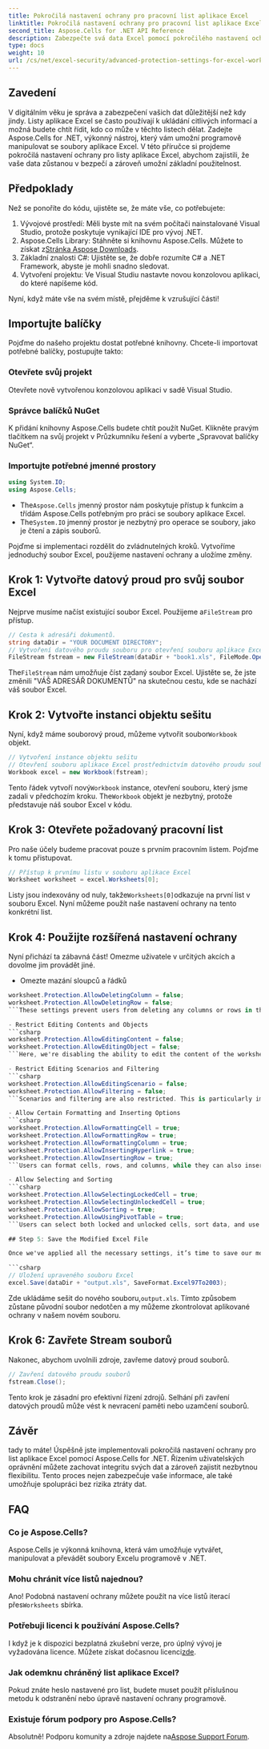 ```yaml
---
title: Pokročilá nastavení ochrany pro pracovní list aplikace Excel
linktitle: Pokročilá nastavení ochrany pro pracovní list aplikace Excel
second_title: Aspose.Cells for .NET API Reference
description: Zabezpečte svá data Excel pomocí pokročilého nastavení ochrany pomocí Aspose.Cells for .NET! Naučte se implementovat ovládací prvky krok za krokem v tomto komplexním tutoriálu.
type: docs
weight: 10
url: /cs/net/excel-security/advanced-protection-settings-for-excel-worksheet/
---
```

## Zavedení

V digitálním věku je správa a zabezpečení vašich dat důležitější než kdy jindy. Listy aplikace Excel se často používají k ukládání citlivých informací a možná budete chtít řídit, kdo co může v těchto listech dělat. Zadejte Aspose.Cells for .NET, výkonný nástroj, který vám umožní programově manipulovat se soubory aplikace Excel. V této příručce si projdeme pokročilá nastavení ochrany pro listy aplikace Excel, abychom zajistili, že vaše data zůstanou v bezpečí a zároveň umožní základní použitelnost. 

## Předpoklady 

Než se ponoříte do kódu, ujistěte se, že máte vše, co potřebujete:

1. Vývojové prostředí: Měli byste mít na svém počítači nainstalované Visual Studio, protože poskytuje vynikající IDE pro vývoj .NET.
2.  Aspose.Cells Library: Stáhněte si knihovnu Aspose.Cells. Můžete to získat z[Stránka Aspose Downloads](https://releases.aspose.com/cells/net/).
3. Základní znalosti C#: Ujistěte se, že dobře rozumíte C# a .NET Framework, abyste je mohli snadno sledovat.
4. Vytvoření projektu: Ve Visual Studiu nastavte novou konzolovou aplikaci, do které napíšeme kód.

Nyní, když máte vše na svém místě, přejděme k vzrušující části!

## Importujte balíčky

Pojďme do našeho projektu dostat potřebné knihovny. Chcete-li importovat potřebné balíčky, postupujte takto:

### Otevřete svůj projekt

Otevřete nově vytvořenou konzolovou aplikaci v sadě Visual Studio. 

### Správce balíčků NuGet

K přidání knihovny Aspose.Cells budete chtít použít NuGet. Klikněte pravým tlačítkem na svůj projekt v Průzkumníku řešení a vyberte „Spravovat balíčky NuGet“.

### Importujte potřebné jmenné prostory

```csharp
using System.IO;
using Aspose.Cells;
```

-  The`Aspose.Cells` jmenný prostor nám poskytuje přístup k funkcím a třídám Aspose.Cells potřebným pro práci se soubory aplikace Excel.
-  The`System.IO` jmenný prostor je nezbytný pro operace se soubory, jako je čtení a zápis souborů.

Pojďme si implementaci rozdělit do zvládnutelných kroků. Vytvoříme jednoduchý soubor Excel, použijeme nastavení ochrany a uložíme změny.

## Krok 1: Vytvořte datový proud pro svůj soubor Excel

 Nejprve musíme načíst existující soubor Excel. Použijeme a`FileStream` pro přístup.

```csharp
// Cesta k adresáři dokumentů.
string dataDir = "YOUR DOCUMENT DIRECTORY";
// Vytvoření datového proudu souboru pro otevření souboru aplikace Excel
FileStream fstream = new FileStream(dataDir + "book1.xls", FileMode.Open);
```
 The`FileStream` nám umožňuje číst zadaný soubor Excel. Ujistěte se, že jste změnili "VÁŠ ADRESÁŘ DOKUMENTŮ" na skutečnou cestu, kde se nachází váš soubor Excel.

## Krok 2: Vytvořte instanci objektu sešitu

 Nyní, když máme souborový proud, můžeme vytvořit soubor`Workbook` objekt.

```csharp
// Vytvoření instance objektu sešitu
// Otevření souboru aplikace Excel prostřednictvím datového proudu souborů
Workbook excel = new Workbook(fstream);
```
 Tento řádek vytvoří nový`Workbook` instance, otevření souboru, který jsme zadali v předchozím kroku. The`Workbook` objekt je nezbytný, protože představuje náš soubor Excel v kódu.

## Krok 3: Otevřete požadovaný pracovní list

Pro naše účely budeme pracovat pouze s prvním pracovním listem. Pojďme k tomu přistupovat.

```csharp
// Přístup k prvnímu listu v souboru aplikace Excel
Worksheet worksheet = excel.Worksheets[0];
```
 Listy jsou indexovány od nuly, takže`Worksheets[0]`odkazuje na první list v souboru Excel. Nyní můžeme použít naše nastavení ochrany na tento konkrétní list.

## Krok 4: Použijte rozšířená nastavení ochrany

Nyní přichází ta zábavná část! Omezme uživatele v určitých akcích a dovolme jim provádět jiné.

- Omezte mazání sloupců a řádků
```csharp
worksheet.Protection.AllowDeletingColumn = false;
worksheet.Protection.AllowDeletingRow = false;
```These settings prevent users from deleting any columns or rows in the worksheet, which helps maintain the structure of your data.

- Restrict Editing Contents and Objects
```csharp
worksheet.Protection.AllowEditingContent = false;
worksheet.Protection.AllowEditingObject = false;
```Here, we're disabling the ability to edit the content of the worksheet and any objects (like charts), thus securing the integrity of your data.

- Restrict Editing Scenarios and Filtering
```csharp
worksheet.Protection.AllowEditingScenario = false;
worksheet.Protection.AllowFiltering = false;
```Scenarios and filtering are also restricted. This is particularly important if you have sensitive data or specific scenarios that should remain unchanged.

- Allow Certain Formatting and Inserting Options
```csharp
worksheet.Protection.AllowFormattingCell = true;
worksheet.Protection.AllowFormattingRow = true;
worksheet.Protection.AllowFormattingColumn = true;
worksheet.Protection.AllowInsertingHyperlink = true;
worksheet.Protection.AllowInsertingRow = true;
```Users can format cells, rows, and columns, while they can also insert hyperlinks and rows. This balance allows some level of interaction while maintaining overall security.

- Allow Selecting and Sorting
```csharp
worksheet.Protection.AllowSelectingLockedCell = true;
worksheet.Protection.AllowSelectingUnlockedCell = true;
worksheet.Protection.AllowSorting = true;
worksheet.Protection.AllowUsingPivotTable = true;
```Users can select both locked and unlocked cells, sort data, and use pivot tables. This ensures that they can still interact with the data effectively without compromising security.

## Step 5: Save the Modified Excel File

Once we've applied all the necessary settings, it’s time to save our modifications.

```csharp
// Uložení upraveného souboru Excel
excel.Save(dataDir + "output.xls", SaveFormat.Excel97To2003);
```
 Zde ukládáme sešit do nového souboru,`output.xls`. Tímto způsobem zůstane původní soubor nedotčen a my můžeme zkontrolovat aplikované ochrany v našem novém souboru.

## Krok 6: Zavřete Stream souborů

Nakonec, abychom uvolnili zdroje, zavřeme datový proud souborů.

```csharp
// Zavření datového proudu souborů
fstream.Close();
```
Tento krok je zásadní pro efektivní řízení zdrojů. Selhání při zavření datových proudů může vést k nevracení paměti nebo uzamčení souborů.

## Závěr

tady to máte! Úspěšně jste implementovali pokročilá nastavení ochrany pro list aplikace Excel pomocí Aspose.Cells for .NET. Řízením uživatelských oprávnění můžete zachovat integritu svých dat a zároveň zajistit nezbytnou flexibilitu. Tento proces nejen zabezpečuje vaše informace, ale také umožňuje spolupráci bez rizika ztráty dat. 

## FAQ

### Co je Aspose.Cells?
Aspose.Cells je výkonná knihovna, která vám umožňuje vytvářet, manipulovat a převádět soubory Excelu programově v .NET.

### Mohu chránit více listů najednou?
 Ano! Podobná nastavení ochrany můžete použít na více listů iterací přes`Worksheets` sbírka.

### Potřebuji licenci k používání Aspose.Cells?
 I když je k dispozici bezplatná zkušební verze, pro úplný vývoj je vyžadována licence. Můžete získat dočasnou licenci[zde](https://purchase.aspose.com/temporary-license/).

### Jak odemknu chráněný list aplikace Excel?
Pokud znáte heslo nastavené pro list, budete muset použít příslušnou metodu k odstranění nebo úpravě nastavení ochrany programově.

### Existuje fórum podpory pro Aspose.Cells?
 Absolutně! Podporu komunity a zdroje najdete na[Aspose Support Forum](https://forum.aspose.com/c/cells/9).